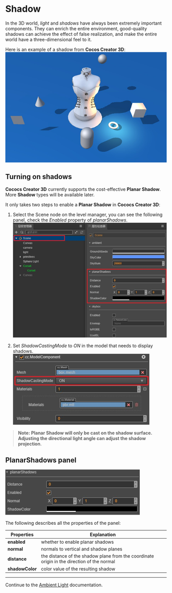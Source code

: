 # Shadow

In the 3D world, *light* and *shadows* have always been extremely important components. They can enrich the entire environment, good-quality shadows can achieve the effect of false realization, and make the entire world have a three-dimensional feel to it.

Here is an example of a shadow from __Cocos Creator 3D__:
![shadow](shadow/shadowExample.jpg)

## Turning on shadows

__Cococs Creator 3D__ currently supports the cost-effective __Planar Shadow__. More __Shadow__ types will be available later. 

It only takes two steps to enable a __Planar Shadow__ in __Cococs Creator 3D__:

  1. Select the Scene node on the level manager, you can see the following panel, check the *Enabled* property of *planarShadows*.
  ![location of planar shadow](shadow/planarShadows.jpg)

  2. Set *ShadowCastingMode* to *ON* in the model that needs to display shadows.
 ![ShadowCastingModes property](shadow/shadowCastingMode.jpg)

  > **__Note:__ __Planar Shadow__ will only be cast on the shadow surface. Adjusting the directional light angle can adjust the shadow projection**.

## PlanarShadows panel

![planar shadow panel details](shadow/planarShadowsDetail.jpg)

The following describes all the properties of the panel:

| Properties | Explanation |
| --- | --- |
| **enabled** | whether to enable planar shadows |
| **normal** | normals to vertical and shadow planes |
| **distance** | the distance of the shadow plane from the coordinate origin in the direction of the normal |
| **shadowColor** | color value of the resulting shadow |

---

Continue to the [Ambient Light](ambient.md) documentation.